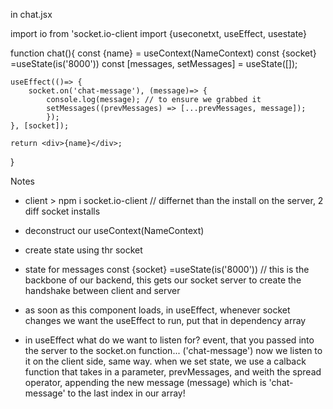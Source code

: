 in chat.jsx 

import io from 'socket.io-client
import {useconetxt, useEffect, usestate}

function chat(){
    const {name} = useContext(NameContext)
    const {socket} =useState(is('8000'))
    const [messages, setMessages] = useState([]);

    useEffect(()=> {
        socket.on('chat-message'), (message)=> {
            console.log(message); // to ensure we grabbed it
            setMessages((prevMessages) => [...prevMessages, message]);
            });
    }, [socket]);

    return <div>{name}</div>;
}


Notes
* client > npm i socket.io-client // differnet than the install on the server, 2 diff socket installs

* deconstruct our useContext(NameContext)
* create state using thr socket
* state for messages
const {socket} =useState(is('8000')) // this is the backbone of our backend, this gets our socket server to create the handshake between client and server
* as soon as this component loads, in useEffect, whenever socket changes we want the useEffect to run, put that in dependency array
* in useEffect what do we want to listen for?
    event, that you passed into the server to the socket.on function... ('chat-message')
    now we listen to it on the client side, same way.
    when we set state, we use a calback function that takes in a parameter, prevMessages, and weith the spread operator, appending the new message (message) which is 'chat-message' to the last index in our array!
